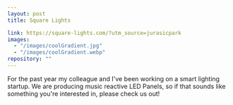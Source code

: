 ```yaml
---
layout: post
title: Square Lights

link: https://square-lights.com/?utm_source=jurasicpark
images:
  - "/images/coolGradient.jpg"
  - "/images/coolGradient.webp"
repository: ""
---
```


For the past year my colleague and I've been working on a smart lighting startup. We are producing music reactive LED Panels, so if that sounds like something you're interested in, please check us out!
